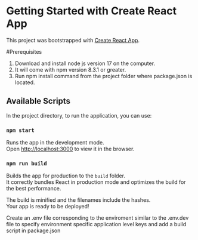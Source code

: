 # Getting Started with Create React App

This project was bootstrapped with [Create React App](https://github.com/facebook/create-react-app).

#Prerequisites

1. Download and install node js version 17 on the computer.
2. It will come with npm version 8.3.1 or greater.
3. Run npm install command from the project folder where package.json is located.

## Available Scripts

In the project directory, to run the application, you can use:

### `npm start`

Runs the app in the development mode.\
Open [http://localhost:3000](http://localhost:3000) to view it in the browser.

### `npm run build`

Builds the app for production to the `build` folder.\
It correctly bundles React in production mode and optimizes the build for the best performance.

The build is minified and the filenames include the hashes.\
Your app is ready to be deployed!

Create an .env file corresponding to the enviroment similar to the .env.dev file to specify environment specific application level keys and add a build script in package.json




